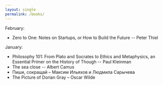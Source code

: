```yaml
---
layout: single
permalink: /books/
---
```


February:
* Zero to One: Notes on Startups, or How to Build the Future -- Peter Thiel

January:
* Philosophy 101: From Plato and Socrates to Ethics and Metaphysics, an Essential Primer on the History of Though -- Paul Kleinman
* The sea close -- Albert Camus
* Пиши, сокращай – Максим Ильяхов и Людмила Сарычева
* The Picture of Dorian Gray – Oscar Wilde

<!-- end custom page -->
<!-- use {: reversed="reversed"} to reverse the lists-->